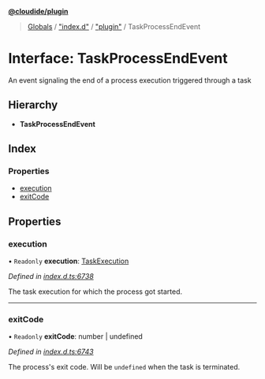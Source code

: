 **[@cloudide/plugin](../README.md)**

> [Globals](../README.md) / ["index.d"](../modules/_index_d_.md) / ["plugin"](../modules/_index_d_._plugin_.md) / TaskProcessEndEvent

# Interface: TaskProcessEndEvent

An event signaling the end of a process execution
triggered through a task

## Hierarchy

* **TaskProcessEndEvent**

## Index

### Properties

* [execution](_index_d_._plugin_.taskprocessendevent.md#execution)
* [exitCode](_index_d_._plugin_.taskprocessendevent.md#exitcode)

## Properties

### execution

• `Readonly` **execution**: [TaskExecution](_index_d_._plugin_.taskexecution.md)

*Defined in [index.d.ts:6738](https://github.com/shuyaqian/cloudide-plugin-api/blob/57a3a2a/index.d.ts#L6738)*

The task execution for which the process got started.

___

### exitCode

• `Readonly` **exitCode**: number \| undefined

*Defined in [index.d.ts:6743](https://github.com/shuyaqian/cloudide-plugin-api/blob/57a3a2a/index.d.ts#L6743)*

The process's exit code. Will be `undefined` when the task is terminated.
